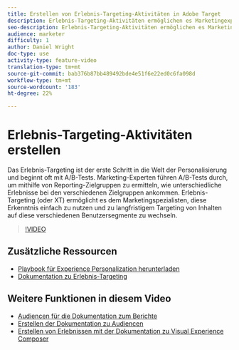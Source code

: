 ```yaml
---
title: Erstellen von Erlebnis-Targeting-Aktivitäten in Adobe Target
description: Erlebnis-Targeting-Aktivitäten ermöglichen es Marketingexperten, bestimmte Inhalte für eine bestimmte Audience Zielgruppe.
seo-description: Erlebnis-Targeting-Aktivitäten ermöglichen es Marketingexperten, bestimmte Inhalte für eine bestimmte Audience Zielgruppe.
audience: marketer
difficulty: 1
author: Daniel Wright
doc-type: use
activity-type: feature-video
translation-type: tm+mt
source-git-commit: bab376b87bb489492bde4e51f6e22ed0c6fa098d
workflow-type: tm+mt
source-wordcount: '183'
ht-degree: 22%

---
```



# Erlebnis-Targeting-Aktivitäten erstellen

Das Erlebnis-Targeting ist der erste Schritt in die Welt der Personalisierung und beginnt oft mit A/B-Tests. Marketing-Experten führen A/B-Tests durch, um mithilfe von Reporting-Zielgruppen zu ermitteln, wie unterschiedliche Erlebnisse bei den verschiedenen Zielgruppen ankommen. Erlebnis-Targeting (oder XT) ermöglicht es dem Marketingspezialisten, diese Erkenntnis einfach zu nutzen und zu langfristigem Targeting von Inhalten auf diese verschiedenen Benutzersegmente zu wechseln.

>[!VIDEO](https://video.tv.adobe.com/v/22418?quality=12)

## Zusätzliche Ressourcen

* [Playbook für Experience Personalization herunterladen](https://guided.adobe.com/?promoid=K42KVXHD&amp;mv=other&amp;search=personalization+playbook#recommended/solutions/target)
* [Dokumentation zu Erlebnis-Targeting](https://docs.adobe.com/content/help/en/target/using/activities/experience-targeting/experience-target.html)

## Weitere Funktionen in diesem Video

* [Audiencen für die Dokumentation zum Berichte](https://docs.adobe.com/help/en/target/using/audiences/managing-audience-filters.html)
* [Erstellen der Dokumentation zu Audiencen](https://docs.adobe.com/content/help/en/target/using/audiences/create-audiences/create-audience.html)
* [Erstellen von Erlebnissen mit der Dokumentation zu Visual Experience Composer](https://docs.adobe.com/content/help/en/target/using/experiences/experiences.html)

